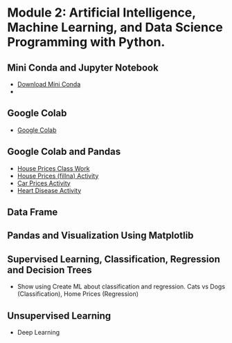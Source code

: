 # Module 2: Artificial Intelligence, Machine Learning, and Data Science Programming with Python. 

## Mini Conda and Jupyter Notebook 
- [Download Mini Conda](https://docs.anaconda.com/free/miniconda/index.html)
- 

## Google Colab 
- [Google Colab](https://colab.research.google.com/)

## Google Colab and Pandas 

- [House Prices Class Work](https://colab.research.google.com/drive/1KF9jFLm59cp_9ZNkFFuRXgsBYL5IVO6B?usp=sharing)
- [House Prices (fillna) Activity](/module2/resources/house-prices-fillna.md)
- [Car Prices Activity](/module2/resources/car-prices-activity.md)
- [Heart Disease Activity](/module2/resources/heart-disease-activity.md)

## Data Frame 

## Pandas and Visualization Using Matplotlib 

## Supervised Learning, Classification, Regression and Decision Trees  

- Show using Create ML about classification and regression. Cats vs Dogs (Classification), Home Prices (Regression)

## Unsupervised Learning 

- Deep Learning 




